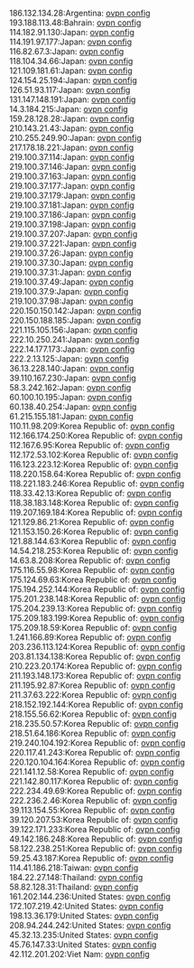 186.132.134.28:Argentina: [ovpn config](vpn/186_132_134_28.ovpn)  
193.188.113.48:Bahrain: [ovpn config](vpn/193_188_113_48.ovpn)  
114.182.91.130:Japan: [ovpn config](vpn/114_182_91_130.ovpn)  
114.191.97.177:Japan: [ovpn config](vpn/114_191_97_177.ovpn)  
116.82.67.3:Japan: [ovpn config](vpn/116_82_67_3.ovpn)  
118.104.34.66:Japan: [ovpn config](vpn/118_104_34_66.ovpn)  
121.109.181.61:Japan: [ovpn config](vpn/121_109_181_61.ovpn)  
124.154.25.194:Japan: [ovpn config](vpn/124_154_25_194.ovpn)  
126.51.93.117:Japan: [ovpn config](vpn/126_51_93_117.ovpn)  
131.147.148.191:Japan: [ovpn config](vpn/131_147_148_191.ovpn)  
14.3.184.215:Japan: [ovpn config](vpn/14_3_184_215.ovpn)  
159.28.128.28:Japan: [ovpn config](vpn/159_28_128_28.ovpn)  
210.143.21.43:Japan: [ovpn config](vpn/210_143_21_43.ovpn)  
210.255.249.90:Japan: [ovpn config](vpn/210_255_249_90.ovpn)  
217.178.18.221:Japan: [ovpn config](vpn/217_178_18_221.ovpn)  
219.100.37.114:Japan: [ovpn config](vpn/219_100_37_114.ovpn)  
219.100.37.146:Japan: [ovpn config](vpn/219_100_37_146.ovpn)  
219.100.37.163:Japan: [ovpn config](vpn/219_100_37_163.ovpn)  
219.100.37.177:Japan: [ovpn config](vpn/219_100_37_177.ovpn)  
219.100.37.179:Japan: [ovpn config](vpn/219_100_37_179.ovpn)  
219.100.37.181:Japan: [ovpn config](vpn/219_100_37_181.ovpn)  
219.100.37.186:Japan: [ovpn config](vpn/219_100_37_186.ovpn)  
219.100.37.198:Japan: [ovpn config](vpn/219_100_37_198.ovpn)  
219.100.37.207:Japan: [ovpn config](vpn/219_100_37_207.ovpn)  
219.100.37.221:Japan: [ovpn config](vpn/219_100_37_221.ovpn)  
219.100.37.26:Japan: [ovpn config](vpn/219_100_37_26.ovpn)  
219.100.37.30:Japan: [ovpn config](vpn/219_100_37_30.ovpn)  
219.100.37.31:Japan: [ovpn config](vpn/219_100_37_31.ovpn)  
219.100.37.49:Japan: [ovpn config](vpn/219_100_37_49.ovpn)  
219.100.37.9:Japan: [ovpn config](vpn/219_100_37_9.ovpn)  
219.100.37.98:Japan: [ovpn config](vpn/219_100_37_98.ovpn)  
220.150.150.142:Japan: [ovpn config](vpn/220_150_150_142.ovpn)  
220.150.188.185:Japan: [ovpn config](vpn/220_150_188_185.ovpn)  
221.115.105.156:Japan: [ovpn config](vpn/221_115_105_156.ovpn)  
222.10.250.241:Japan: [ovpn config](vpn/222_10_250_241.ovpn)  
222.14.177.173:Japan: [ovpn config](vpn/222_14_177_173.ovpn)  
222.2.13.125:Japan: [ovpn config](vpn/222_2_13_125.ovpn)  
36.13.228.140:Japan: [ovpn config](vpn/36_13_228_140.ovpn)  
39.110.167.230:Japan: [ovpn config](vpn/39_110_167_230.ovpn)  
58.3.242.162:Japan: [ovpn config](vpn/58_3_242_162.ovpn)  
60.100.10.195:Japan: [ovpn config](vpn/60_100_10_195.ovpn)  
60.138.40.254:Japan: [ovpn config](vpn/60_138_40_254.ovpn)  
61.215.155.181:Japan: [ovpn config](vpn/61_215_155_181.ovpn)  
110.11.98.209:Korea Republic of: [ovpn config](vpn/110_11_98_209.ovpn)  
112.166.174.250:Korea Republic of: [ovpn config](vpn/112_166_174_250.ovpn)  
112.167.6.95:Korea Republic of: [ovpn config](vpn/112_167_6_95.ovpn)  
112.172.53.102:Korea Republic of: [ovpn config](vpn/112_172_53_102.ovpn)  
116.123.223.12:Korea Republic of: [ovpn config](vpn/116_123_223_12.ovpn)  
118.220.158.64:Korea Republic of: [ovpn config](vpn/118_220_158_64.ovpn)  
118.221.183.246:Korea Republic of: [ovpn config](vpn/118_221_183_246.ovpn)  
118.33.42.13:Korea Republic of: [ovpn config](vpn/118_33_42_13.ovpn)  
118.38.183.148:Korea Republic of: [ovpn config](vpn/118_38_183_148.ovpn)  
119.207.169.184:Korea Republic of: [ovpn config](vpn/119_207_169_184.ovpn)  
121.129.86.21:Korea Republic of: [ovpn config](vpn/121_129_86_21.ovpn)  
121.153.150.26:Korea Republic of: [ovpn config](vpn/121_153_150_26.ovpn)  
121.88.144.63:Korea Republic of: [ovpn config](vpn/121_88_144_63.ovpn)  
14.54.218.253:Korea Republic of: [ovpn config](vpn/14_54_218_253.ovpn)  
14.63.8.208:Korea Republic of: [ovpn config](vpn/14_63_8_208.ovpn)  
175.116.55.98:Korea Republic of: [ovpn config](vpn/175_116_55_98.ovpn)  
175.124.69.63:Korea Republic of: [ovpn config](vpn/175_124_69_63.ovpn)  
175.194.252.144:Korea Republic of: [ovpn config](vpn/175_194_252_144.ovpn)  
175.201.238.148:Korea Republic of: [ovpn config](vpn/175_201_238_148.ovpn)  
175.204.239.13:Korea Republic of: [ovpn config](vpn/175_204_239_13.ovpn)  
175.209.183.199:Korea Republic of: [ovpn config](vpn/175_209_183_199.ovpn)  
175.209.18.59:Korea Republic of: [ovpn config](vpn/175_209_18_59.ovpn)  
1.241.166.89:Korea Republic of: [ovpn config](vpn/1_241_166_89.ovpn)  
203.236.113.124:Korea Republic of: [ovpn config](vpn/203_236_113_124.ovpn)  
203.81.134.138:Korea Republic of: [ovpn config](vpn/203_81_134_138.ovpn)  
210.223.20.174:Korea Republic of: [ovpn config](vpn/210_223_20_174.ovpn)  
211.193.148.173:Korea Republic of: [ovpn config](vpn/211_193_148_173.ovpn)  
211.195.92.87:Korea Republic of: [ovpn config](vpn/211_195_92_87.ovpn)  
211.37.63.222:Korea Republic of: [ovpn config](vpn/211_37_63_222.ovpn)  
218.152.192.144:Korea Republic of: [ovpn config](vpn/218_152_192_144.ovpn)  
218.155.56.62:Korea Republic of: [ovpn config](vpn/218_155_56_62.ovpn)  
218.235.50.57:Korea Republic of: [ovpn config](vpn/218_235_50_57.ovpn)  
218.51.64.186:Korea Republic of: [ovpn config](vpn/218_51_64_186.ovpn)  
219.240.104.192:Korea Republic of: [ovpn config](vpn/219_240_104_192.ovpn)  
220.117.41.243:Korea Republic of: [ovpn config](vpn/220_117_41_243.ovpn)  
220.120.104.164:Korea Republic of: [ovpn config](vpn/220_120_104_164.ovpn)  
221.141.12.58:Korea Republic of: [ovpn config](vpn/221_141_12_58.ovpn)  
221.142.80.117:Korea Republic of: [ovpn config](vpn/221_142_80_117.ovpn)  
222.234.49.69:Korea Republic of: [ovpn config](vpn/222_234_49_69.ovpn)  
222.236.2.46:Korea Republic of: [ovpn config](vpn/222_236_2_46.ovpn)  
39.113.154.55:Korea Republic of: [ovpn config](vpn/39_113_154_55.ovpn)  
39.120.207.53:Korea Republic of: [ovpn config](vpn/39_120_207_53.ovpn)  
39.122.171.233:Korea Republic of: [ovpn config](vpn/39_122_171_233.ovpn)  
49.142.186.248:Korea Republic of: [ovpn config](vpn/49_142_186_248.ovpn)  
58.122.238.251:Korea Republic of: [ovpn config](vpn/58_122_238_251.ovpn)  
59.25.43.187:Korea Republic of: [ovpn config](vpn/59_25_43_187.ovpn)  
114.41.186.218:Taiwan: [ovpn config](vpn/114_41_186_218.ovpn)  
184.22.27.148:Thailand: [ovpn config](vpn/184_22_27_148.ovpn)  
58.82.128.31:Thailand: [ovpn config](vpn/58_82_128_31.ovpn)  
161.202.144.236:United States: [ovpn config](vpn/161_202_144_236.ovpn)  
172.107.219.42:United States: [ovpn config](vpn/172_107_219_42.ovpn)  
198.13.36.179:United States: [ovpn config](vpn/198_13_36_179.ovpn)  
208.94.244.242:United States: [ovpn config](vpn/208_94_244_242.ovpn)  
45.32.13.235:United States: [ovpn config](vpn/45_32_13_235.ovpn)  
45.76.147.33:United States: [ovpn config](vpn/45_76_147_33.ovpn)  
42.112.201.202:Viet Nam: [ovpn config](vpn/42_112_201_202.ovpn)  
